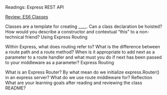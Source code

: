 Readings: Express REST API

[Review: ES6 Classes](https://developer.mozilla.org/en-US/docs/Web/JavaScript/Reference/Classes)

Classes are a template for creating ____.
Can a class declaration be hoisted?
How would you describe a constructor and contextual “this” to a non-technical friend?
Using Express Routing

Within Express, what does routing refer to?
What is the difference between a route path and a route method?
When is it appropriate to add next as a parameter to a route handler and what must you do if next has been passed to your middleware as a parameter?
Express Routing

What is an Express Router?
By what mean do we initialize express.Router() in an express server?
What do we use route middleware for?
Reflection
What are your learning goals after reading and reviewing the class README?
